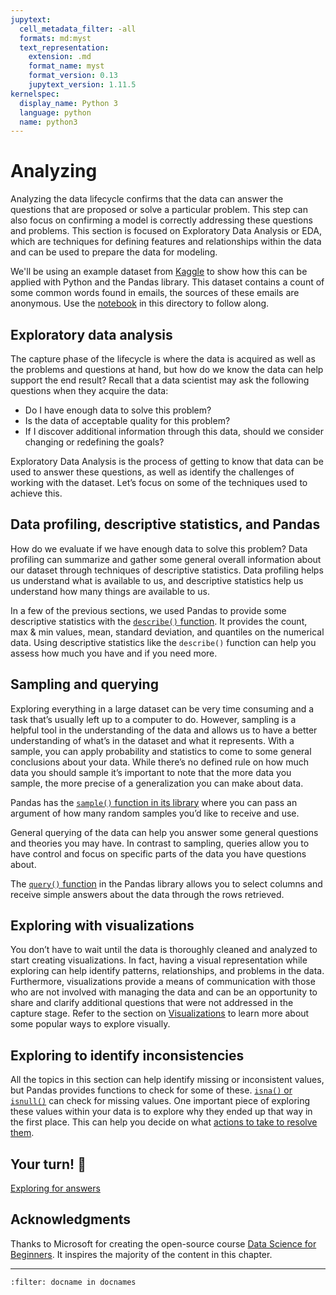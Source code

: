 ```yaml
---
jupytext:
  cell_metadata_filter: -all
  formats: md:myst
  text_representation:
    extension: .md
    format_name: myst
    format_version: 0.13
    jupytext_version: 1.11.5
kernelspec:
  display_name: Python 3
  language: python
  name: python3
---
```


# Analyzing

Analyzing the data lifecycle confirms that the data can answer the questions that are proposed or solve a particular problem. This step can also focus on confirming a model is correctly addressing these questions and problems. This section is focused on Exploratory Data Analysis or EDA, which are techniques for defining features and relationships within the data and can be used to prepare the data for modeling.

We'll be using an example dataset from [Kaggle](https://www.kaggle.com/balaka18/email-spam-classification-dataset-csv/version/1) to show how this can be applied with Python and the Pandas library. This dataset contains a count of some common words found in emails, the sources of these emails are anonymous. Use the [notebook](../../assignments/data-science/nyc-taxi-data-in-winter-and-summer.ipynb) in this directory to follow along.

## Exploratory data analysis

The capture phase of the lifecycle is where the data is acquired as well as the problems and questions at hand, but how do we know the data can help support the end result?
Recall that a data scientist may ask the following questions when they acquire the data:

- Do I have enough data to solve this problem?
- Is the data of acceptable quality for this problem?
- If I discover additional information through this data, should we consider changing or redefining the goals?

Exploratory Data Analysis is the process of getting to know that data can be used to answer these questions, as well as identify the challenges of working with the dataset. Let’s focus on some of the techniques used to achieve this.

## Data profiling, descriptive statistics, and Pandas

How do we evaluate if we have enough data to solve this problem? Data profiling can summarize and gather some general overall information about our dataset through techniques of descriptive statistics. Data profiling helps us understand what is available to us, and descriptive statistics help us understand how many things are available to us.

In a few of the previous sections, we used Pandas to provide some descriptive statistics with the [`describe()` function]( https://pandas.pydata.org/pandas-docs/stable/reference/api/pandas.DataFrame.describe.html). It provides the count, max & min values, mean, standard deviation, and quantiles on the numerical data. Using descriptive statistics like the `describe()` function can help you assess how much you have and if you need more.

## Sampling and querying

Exploring everything in a large dataset can be very time consuming and a task that’s usually left up to a computer to do. However, sampling is a helpful tool in the understanding of the data and allows us to have a better understanding of what’s in the dataset and what it represents. With a sample, you can apply probability and statistics to come to some general conclusions about your data. While there’s no defined rule on how much data you should sample it’s important to note that the more data you sample, the more precise of a generalization you can make about data.

Pandas has the [`sample()` function in its library](https://pandas.pydata.org/pandas-docs/stable/reference/api/pandas.DataFrame.sample.html) where you can pass an argument of how many random samples you’d like to receive and use.

General querying of the data can help you answer some general questions and theories you may have. In contrast to sampling, queries allow you to have control and focus on specific parts of the data you have questions about.

The [`query()` function](https://pandas.pydata.org/pandas-docs/stable/reference/api/pandas.DataFrame.query.html) in the Pandas library allows you to select columns and receive simple answers about the data through the rows retrieved.

## Exploring with visualizations

You don’t have to wait until the data is thoroughly cleaned and analyzed to start creating visualizations. In fact, having a visual representation while exploring can help identify patterns, relationships, and problems in the data. Furthermore, visualizations provide a means of communication with those who are not involved with managing the data and can be an opportunity to share and clarify additional questions that were not addressed in the capture stage. Refer to the section on [Visualizations](../data-visualization/data-visualization.md) to learn more about some popular ways to explore visually.

## Exploring to identify inconsistencies

All the topics in this section can help identify missing or inconsistent values, but Pandas provides functions to check for some of these. [`isna()` or `isnull()`](https://pandas.pydata.org/pandas-docs/stable/reference/api/pandas.isna.html) can check for missing values. One important piece of exploring these values within your data is to explore why they ended up that way in the first place. This can help you decide on what [actions to take to resolve them](../../assignments/data-science/data-preparation.ipynb).

## Your turn! 🚀

[Exploring for answers](../../assignments/data-science/exploring-for-anwser.ipynb)

## Acknowledgments

Thanks to Microsoft for creating the open-source course [Data Science for Beginners](https://github.com/microsoft/Data-Science-For-Beginners). It inspires the majority of the content in this chapter.

---

```{bibliography}
:filter: docname in docnames
```
